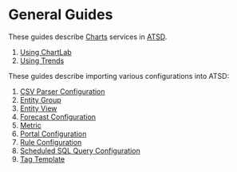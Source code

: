# General Guides

These guides describe [Charts](https://github.com/axibase/charts/blob/master/README.md) services in [ATSD](https://axibase.com/docs/atsd/).

1. [Using ChartLab](chartlab.md)
1. [Using Trends](trends.md)

These guides describe importing various configurations into ATSD:

1. [CSV Parser Configuration](import-csv-parser.md)
1. [Entity Group](import-entity-group.md)
1. [Entity View](import-entity-view.md)
1. [Forecast Configuration](import-forecast.md)
1. [Metric](import-metric.md)
1. [Portal Configuration](import-portal.md)
1. [Rule Configuration](import-rule.md)
1. [Scheduled SQL Query Configuration](import-scheduled-sql-query.md)
1. [Tag Template](import-tag-template.md)
